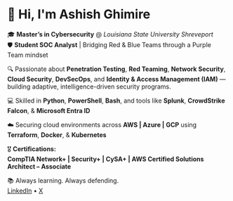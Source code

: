 # 👋 Hi, I'm Ashish Ghimire  

🎓 **Master’s in Cybersecurity** @ *Louisiana State University Shreveport*  
🛡️ **Student SOC Analyst** | Bridging Red & Blue Teams through a Purple Team mindset  

🔍 Passionate about **Penetration Testing**, **Red Teaming**, **Network Security**, **Cloud Security**, **DevSecOps**, and **Identity & Access Management (IAM)** — building adaptive, intelligence-driven security programs.  

💻 Skilled in **Python**, **PowerShell**, **Bash**, and tools like **Splunk**, **CrowdStrike Falcon**, & **Microsoft Entra ID**  

☁️ Securing cloud environments across **AWS | Azure | GCP** using **Terraform**, **Docker**, & **Kubernetes**  

🎖️ **Certifications:**  
**CompTIA Network+ | Security+ | CySA+ | AWS Certified Solutions Architect – Associate**  

📚 Always learning. Always defending.  
[LinkedIn](https://www.linkedin.com/in/ashish-ghimire-96755b179/) • [X](https://x.com/PingAshish)
